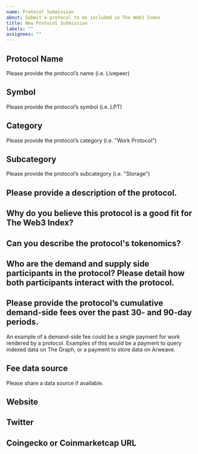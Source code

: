 ```yaml
---
name: Protocol Submission
about: Submit a protocol to be included in The Web3 Index
title: New Protocol Submission
labels: ""
assignees: ""
---
```


## Protocol Name

Please provide the protocol’s name (i.e. Livepeer)

## Symbol

Please provide the protocol’s symbol (i.e. LPT)

## Category

Please provide the protocol’s category (i.e. "Work Protocol")

## Subcategory

Please provide the protocol’s subcategory (i.e. "Storage")

## Please provide a description of the protocol.

## Why do you believe this protocol is a good fit for The Web3 Index?

## Can you describe the protocol's tokenomics?

## Who are the demand and supply side participants in the protocol? Please detail how both participants interact with the protocol.

## Please provide the protocol’s cumulative demand-side fees over the past 30- and 90-day periods.

An example of a demand-side fee could be a single payment for work rendered by a protocol. Examples of this would be a payment to query indexed data on The Graph, or a payment to store data on Arweave.

## Fee data source

Please share a data source if available.

## Website

## Twitter

## Coingecko or Coinmarketcap URL
